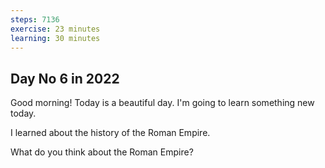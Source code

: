 ```yaml
---
steps: 7136
exercise: 23 minutes
learning: 30 minutes
---
```

## Day No 6 in 2022
Good morning! Today is a beautiful day.
I'm going to learn something new today.

I learned about the history of the Roman Empire.

What do you think about the Roman Empire?
